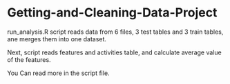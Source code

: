 Getting-and-Cleaning-Data-Project
=================================

run_analysis.R script
reads data from 6 files, 3 test tables and 3 train tables,
ane merges them into one dataset.

Next, script reads features and activities table, and calculate
average value of the features.

You Can read more in the script file.
